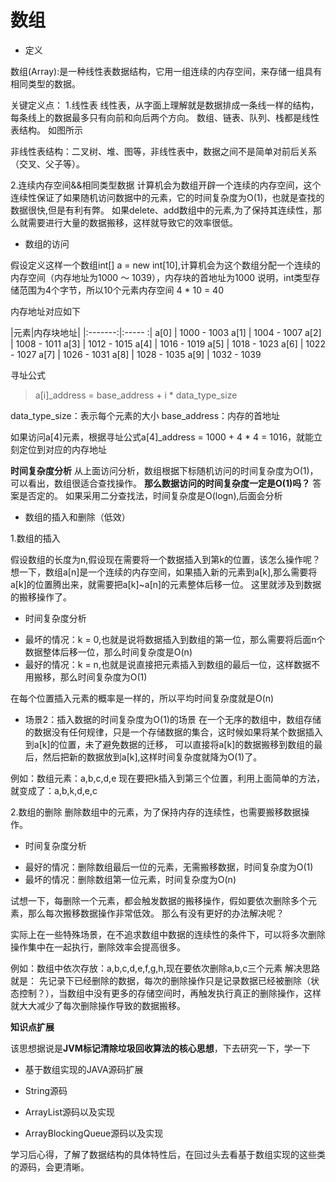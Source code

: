 
# 数组

* 定义 

数组(Array):是一种线性表数据结构，它用一组连续的内存空间，来存储一组具有相同类型的数据。

关键定义点：
1.线性表
线性表，从字面上理解就是数据排成一条线一样的结构，每条线上的数据最多只有向前和向后两个方向。
数组、链表、队列、栈都是线性表结构。
如图所示

非线性表结构：二叉树、堆、图等，非线性表中，数据之间不是简单对前后关系（交叉、父子等）。

2.连续内存空间&&相同类型数据
计算机会为数组开辟一个连续的内存空间，这个连续性保证了如果随机访问数据中的元素，它的时间复杂度为O(1)，也就是查找的数据很快,但是有利有弊。
如果delete、add数组中的元素,为了保持其连续性，那么就需要进行大量的数据搬移，这样就导致它的效率很低。

* 数组的访问
  
假设定义这样一个数组int[] a = new int[10],计算机会为这个数组分配一个连续的内存空间（内存地址为1000 ～ 1039），内存块的首地址为1000
说明，int类型存储范围为4个字节，所以10个元素内存空间 4 * 10 = 40

内存地址对应如下

|元素|内存块地址|
|:-------:|:----- :|
a[0] |  1000 - 1003
a[1] |  1004 - 1007
a[2] |  1008 - 1011
a[3] |  1012 - 1015
a[4] |  1016 - 1019
a[5] |  1018 - 1023
a[6] |  1022 - 1027
a[7] |  1026 - 1031
a[8] |  1028 - 1035
a[9] |  1032 - 1039

寻址公式
> a[i]_address = base_address + i * data_type_size

data_type_size：表示每个元素的大小
base_address：内存的首地址

如果访问a[4]元素，根据寻址公式a[4]_address = 1000 + 4 * 4 = 1016，就能立刻定位到对应的内存地址

**时间复杂度分析**
从上面访问分析，数组根据下标随机访问的时间复杂度为O(1)，可以看出，数组很适合查找操作。
**那么数据访问的时间复杂度一定是O(1)吗？**
答案是否定的。
如果采用二分查找法，时间复杂度是O(logn),后面会分析

* 数组的插入和删除（低效）

1.数组的插入

假设数组的长度为n,假设现在需要将一个数据插入到第k的位置，该怎么操作呢？
想一下，数组a[n]是一个连续的内存空间，如果插入新的元素到a[k],那么需要将a[k]的位置腾出来，就需要把a[k]~a[n]的元素整体后移一位。
这里就涉及到数据的搬移操作了。

- 时间复杂度分析

+ 最坏的情况：k = 0,也就是说将数据插入到数组的第一位，那么需要将后面n个数据整体后移一位，那么时间复杂度是O(n)
+ 最好的情况：k = n,也就是说直接把元素插入到数组的最后一位，这样数据不用搬移，那么时间复杂度为O(1)

在每个位置插入元素的概率是一样的，所以平均时间复杂度就是O(n)

- 场景2：插入数据的时间复杂度为O(1)的场景
在一个无序的数组中，数组存储的数据没有任何规律，只是一个存储数据的集合，这时候如果将某个数据插入到a[k]的位置，未了避免数据的迁移，
可以直接将a[k]的数据搬移到数组的最后，然后把新的数据放到a[k],这样时间复杂度就降为O(1)了。

例如：数组元素：a,b,c,d,e
现在要把k插入到第三个位置，利用上面简单的方法，就变成了：a,b,k,d,e,c


2.数组的删除
删除数组中的元素，为了保持内存的连续性，也需要搬移数据操作。

- 时间复杂度分析
+ 最好的情况：删除数组最后一位的元素，无需搬移数据，时间复杂度为O(1)
+ 最坏的情况：删除数组第一位元素，时间复杂度为O(n)

试想一下，每删除一个元素，都会触发数据的搬移操作，假如要依次删除多个元素，那么每次搬移数据操作非常低效。
那么有没有更好的办法解决呢？

实际上在一些特殊场景，在不追求数组中数据的连续性的条件下，可以将多次删除操作集中在一起执行，删除效率会提高很多。

例如：数组中依次存放：a,b,c,d,e,f,g,h,现在要依次删除a,b,c三个元素
解决思路就是：
先记录下已经删除的数据，每次的删除操作只是记录数据已经被删除（状态控制？），当数组中没有更多的存储空间时，再触发执行真正的删除操作，这样就大大减少了每次删除操作导致的数据搬移。

**知识点扩展**

该思想据说是**JVM标记清除垃圾回收算法的核心思想**，下去研究一下，学一下


* 基于数组实现的JAVA源码扩展

- String源码

- ArrayList源码以及实现

- ArrayBlockingQueue源码以及实现



学习后心得，了解了数据结构的具体特性后，在回过头去看基于数组实现的这些类的源码，会更清晰。
